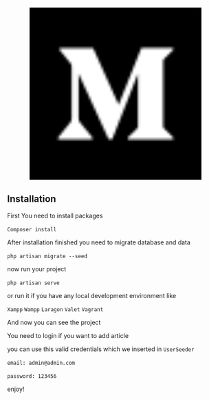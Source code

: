 <p align="center"><img src="./public/img/logo.svg" width="400"></p>


## Installation

First You need to install packages

```Composer install```

After installation finished you need to migrate database and data

```php artisan migrate --seed```

now run your project

```php artisan serve```

or run it if you have any local development environment like

`Xampp` `Wampp` `Laragon` `Valet` `Vagrant`

And now you can see the project

You need to login if you want to add article

you can use this valid credentials which we inserted in `UserSeeder`

`email: admin@admin.com`

`password: 123456`

enjoy!




